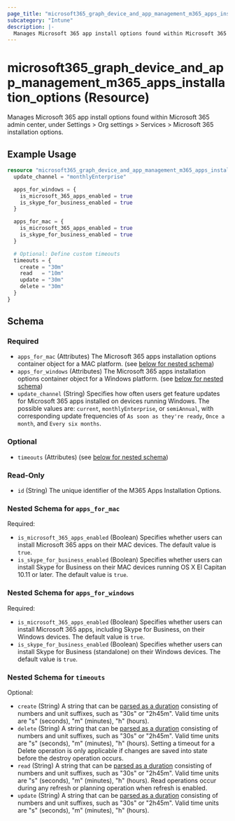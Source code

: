 ```yaml
---
page_title: "microsoft365_graph_device_and_app_management_m365_apps_installation_options Resource - terraform-provider-microsoft365"
subcategory: "Intune"
description: |-
  Manages Microsoft 365 app install options found within Microsoft 365 admin center, under Settings > Org settings > Services > Microsoft 365 installation options.
---
```


# microsoft365_graph_device_and_app_management_m365_apps_installation_options (Resource)

Manages Microsoft 365 app install options found within Microsoft 365 admin center, under Settings > Org settings > Services > Microsoft 365 installation options.

## Example Usage

```terraform
resource "microsoft365_graph_device_and_app_management_m365_apps_installation_options" "example" {
  update_channel = "monthlyEnterprise"

  apps_for_windows = {
    is_microsoft_365_apps_enabled = true
    is_skype_for_business_enabled = true
  }

  apps_for_mac = {
    is_microsoft_365_apps_enabled = true
    is_skype_for_business_enabled = true
  }

  # Optional: Define custom timeouts
  timeouts = {
    create = "30m"
    read   = "10m"
    update = "30m"
    delete = "30m"
  }
}
```

<!-- schema generated by tfplugindocs -->
## Schema

### Required

- `apps_for_mac` (Attributes) The Microsoft 365 apps installation options container object for a MAC platform. (see [below for nested schema](#nestedatt--apps_for_mac))
- `apps_for_windows` (Attributes) The Microsoft 365 apps installation options container object for a Windows platform. (see [below for nested schema](#nestedatt--apps_for_windows))
- `update_channel` (String) Specifies how often users get feature updates for Microsoft 365 apps installed on devices running Windows. The possible values are: `current`, `monthlyEnterprise`, or `semiAnnual`, with corresponding update frequencies of `As soon as they're ready`, `Once a month`, and `Every six months`.

### Optional

- `timeouts` (Attributes) (see [below for nested schema](#nestedatt--timeouts))

### Read-Only

- `id` (String) The unique identifier of the M365 Apps Installation Options.

<a id="nestedatt--apps_for_mac"></a>
### Nested Schema for `apps_for_mac`

Required:

- `is_microsoft_365_apps_enabled` (Boolean) Specifies whether users can install Microsoft 365 apps on their MAC devices. The default value is `true`.
- `is_skype_for_business_enabled` (Boolean) Specifies whether users can install Skype for Business on their MAC devices running OS X El Capitan 10.11 or later. The default value is `true`.


<a id="nestedatt--apps_for_windows"></a>
### Nested Schema for `apps_for_windows`

Required:

- `is_microsoft_365_apps_enabled` (Boolean) Specifies whether users can install Microsoft 365 apps, including Skype for Business, on their Windows devices. The default value is `true`.
- `is_skype_for_business_enabled` (Boolean) Specifies whether users can install Skype for Business (standalone) on their Windows devices. The default value is `true`.


<a id="nestedatt--timeouts"></a>
### Nested Schema for `timeouts`

Optional:

- `create` (String) A string that can be [parsed as a duration](https://pkg.go.dev/time#ParseDuration) consisting of numbers and unit suffixes, such as "30s" or "2h45m". Valid time units are "s" (seconds), "m" (minutes), "h" (hours).
- `delete` (String) A string that can be [parsed as a duration](https://pkg.go.dev/time#ParseDuration) consisting of numbers and unit suffixes, such as "30s" or "2h45m". Valid time units are "s" (seconds), "m" (minutes), "h" (hours). Setting a timeout for a Delete operation is only applicable if changes are saved into state before the destroy operation occurs.
- `read` (String) A string that can be [parsed as a duration](https://pkg.go.dev/time#ParseDuration) consisting of numbers and unit suffixes, such as "30s" or "2h45m". Valid time units are "s" (seconds), "m" (minutes), "h" (hours). Read operations occur during any refresh or planning operation when refresh is enabled.
- `update` (String) A string that can be [parsed as a duration](https://pkg.go.dev/time#ParseDuration) consisting of numbers and unit suffixes, such as "30s" or "2h45m". Valid time units are "s" (seconds), "m" (minutes), "h" (hours).

